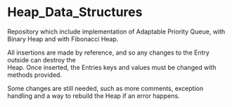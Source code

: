 # Heap_Data_Structures

Repository which include implementation of Adaptable Priority Queue, with Binary Heap
and with Fibonacci Heap.

All insertions are made by reference, and so any changes to the Entry outside can destroy the\
Heap. Once inserted, the Entries keys and values must be changed with methods provided.

Some changes are still needed, such as more comments, exception handling and a way
to rebuild the Heap if an error happens.

